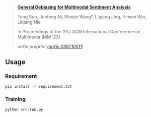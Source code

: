 > [**General Debiasing for Multimodal Sentiment Analysis**]([https://arxiv.org/abs/2307.10511](https://arxiv.org/abs/2307.10511))
> 
> Teng Sun, Juntong Ni, Wenjie Wang*, Liqiang Jing, Yinwei Wei, Liqiang Nie
> 
> In Proceedings of the 31st ACM International Conference on Multimedia (MM ’23)
> 
> *arXiv preprint ([arXiv 2307.10511](https://arxiv.org/abs/2307.10511))*

## Usage

### Requirement

```python
pip install -r requirement.txt
```

### Training
```python 
python src/run.py
```

